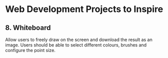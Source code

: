 # Web Development Projects to Inspire

## 8. Whiteboard

Allow users to freely draw on the screen and download the result as an image.
Users should be able to select different colours, brushes and configure the point size.